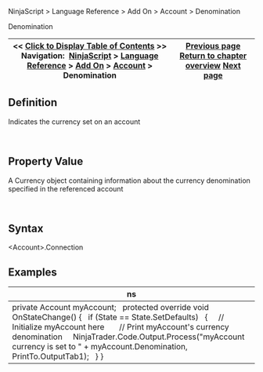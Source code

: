﻿


NinjaScript \> Language Reference \> Add On \> Account \> Denomination






















Denomination







| \<\< [Click to Display Table of Contents](denomination.md) \>\> **Navigation:**     [NinjaScript](ninjascript-1.md) \> [Language Reference](language_reference_wip-1.md) \> [Add On](add_on-1.md) \> [Account](account_class-1.md) \> Denomination | [Previous page](createorder-1.md) [Return to chapter overview](account_class-1.md) [Next page](executions-1.md) |
| --- | --- |











## Definition


Indicates the currency set on an account


 


## Property Value


A Currency object containing information about the currency denomination specified in the referenced account


 


## Syntax


\<Account\>.Connection


## 


## Examples




| ns |
| --- |
| private Account myAccount;   protected override void OnStateChange() {    if (State \=\= State.SetDefaults)    {      // Initialize myAccount here        // Print myAccount's currency denomination      NinjaTrader.Code.Output.Process("myAccount currency is set to " \+ myAccount.Denomination, PrintTo.OutputTab1\);    } } |









